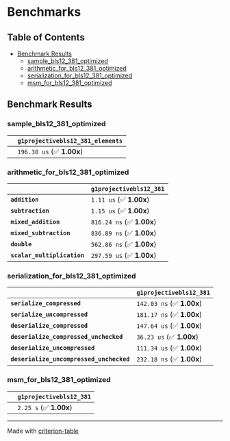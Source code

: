 # Benchmarks

## Table of Contents

- [Benchmark Results](#benchmark-results)
    - [sample_bls12_381_optimized](#sample_bls12_381_optimized)
    - [arithmetic_for_bls12_381_optimized](#arithmetic_for_bls12_381_optimized)
    - [serialization_for_bls12_381_optimized](#serialization_for_bls12_381_optimized)
    - [msm_for_bls12_381_optimized](#msm_for_bls12_381_optimized)

## Benchmark Results

### sample_bls12_381_optimized

|        | `g1projectivebls12_381_elements`           |
|:-------|:------------------------------------------ |
|        | `196.30 us` (✅ **1.00x**)                  |

### arithmetic_for_bls12_381_optimized

|                             | `g1projectivebls12_381`           |
|:----------------------------|:--------------------------------- |
| **`addition`**              | `1.11 us` (✅ **1.00x**)           |
| **`subtraction`**           | `1.15 us` (✅ **1.00x**)           |
| **`mixed_addition`**        | `816.24 ns` (✅ **1.00x**)         |
| **`mixed_subtraction`**     | `836.89 ns` (✅ **1.00x**)         |
| **`double`**                | `562.86 ns` (✅ **1.00x**)         |
| **`scalar_multiplication`** | `297.59 us` (✅ **1.00x**)         |

### serialization_for_bls12_381_optimized

|                                          | `g1projectivebls12_381`           |
|:-----------------------------------------|:--------------------------------- |
| **`serialize_compressed`**               | `142.03 ns` (✅ **1.00x**)         |
| **`serialize_uncompressed`**             | `181.17 ns` (✅ **1.00x**)         |
| **`deserialize_compressed`**             | `147.64 us` (✅ **1.00x**)         |
| **`deserialize_compressed_unchecked`**   | `36.23 us` (✅ **1.00x**)          |
| **`deserialize_uncompressed`**           | `111.34 us` (✅ **1.00x**)         |
| **`deserialize_uncompressed_unchecked`** | `232.18 ns` (✅ **1.00x**)         |

### msm_for_bls12_381_optimized

|        | `g1projectivebls12_381`           |
|:-------|:--------------------------------- |
|        | `2.25 s` (✅ **1.00x**)            |

---
Made with [criterion-table](https://github.com/nu11ptr/criterion-table)

